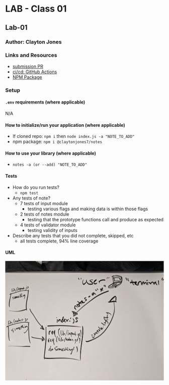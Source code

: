 # LAB - Class 01

## Lab-01

### Author: Clayton Jones

### Links and Resources

- [submission PR](https://github.com/claytonjones-401n16/lab-01/pull/2)
- [ci/cd: GitHub Actions](https://github.com/claytonjones-401n16/lab-01/actions)
- [NPM Package](https://www.npmjs.com/package/@claytonjones7/notes)

### Setup

#### `.env` requirements (where applicable)

N/A

#### How to initialize/run your application (where applicable)

- If cloned repo: `npm i` then `node index.js -a "NOTE_TO_ADD"`
- npm package: `npm i @claytonjones7/notes`

#### How to use your library (where applicable)
- `notes -a (or --add) "NOTE_TO_ADD"`

#### Tests

- How do you run tests?
  - `npm test`
- Any tests of note?
  - 7 tests of input module
    - testing various flags and making data is within those flags
  - 2 tests of notes module
    - testing that the prototype functions call and produce as expected
  - 4 tests of validator module
    - testing validity of inputs
- Describe any tests that you did not complete, skipped, etc
  - all tests complete, 94% line coverage

#### UML


![lab-01](./assets/lab-01-UML.jpg)
